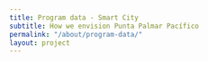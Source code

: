 ```yaml
---
title: Program data - Smart City
subtitle: How we envision Punta Palmar Pacífico
permalink: "/about/program-data/"
layout: project
---
```


